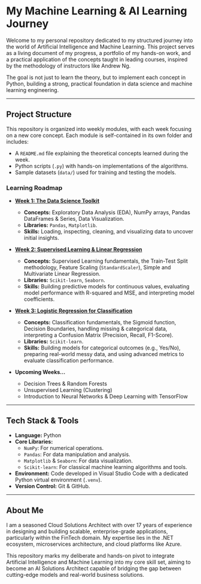 # My Machine Learning & AI Learning Journey

Welcome to my personal repository dedicated to my structured journey into the world of Artificial Intelligence and Machine Learning. This project serves as a living document of my progress, a portfolio of my hands-on work, and a practical application of the concepts taught in leading courses, inspired by the methodology of instructors like Andrew Ng.

The goal is not just to learn the theory, but to implement each concept in Python, building a strong, practical foundation in data science and machine learning engineering.

---

## Project Structure

This repository is organized into weekly modules, with each week focusing on a new core concept. Each module is self-contained in its own folder and includes:

-   A `README.md` file explaining the theoretical concepts learned during the week.
-   Python scripts (`.py`) with hands-on implementations of the algorithms.
-   Sample datasets (`data/`) used for training and testing the models.

### Learning Roadmap

-   **[Week 1: The Data Science Toolkit](./week1/)**
    -   **Concepts:** Exploratory Data Analysis (EDA), NumPy arrays, Pandas DataFrames & Series, Data Visualization.
    -   **Libraries:** `Pandas`, `Matplotlib`.
    -   **Skills:** Loading, inspecting, cleaning, and visualizing data to uncover initial insights.

-   **[Week 2: Supervised Learning & Linear Regression](./week2/)**
    -   **Concepts:** Supervised Learning fundamentals, the Train-Test Split methodology, Feature Scaling (`StandardScaler`), Simple and Multivariate Linear Regression.
    -   **Libraries:** `Scikit-learn`, `Seaborn`.
    -   **Skills:** Building predictive models for continuous values, evaluating model performance with R-squared and MSE, and interpreting model coefficients.

-   **[Week 3: Logistic Regression for Classification](./week3/)**
    -   **Concepts:** Classification fundamentals, the Sigmoid function, Decision Boundaries, handling missing & categorical data, interpreting a Confusion Matrix (Precision, Recall, F1-Score).
    -   **Libraries:** `Scikit-learn`.
    -   **Skills:** Building models for categorical outcomes (e.g., Yes/No), preparing real-world messy data, and using advanced metrics to evaluate classification performance.

-   **Upcoming Weeks...**
    -   Decision Trees & Random Forests
    -   Unsupervised Learning (Clustering)
    -   Introduction to Neural Networks & Deep Learning with TensorFlow

---

## Tech Stack & Tools

-   **Language:** Python
-   **Core Libraries:**
    -   `NumPy`: For numerical operations.
    -   `Pandas`: For data manipulation and analysis.
    -   `Matplotlib` & `Seaborn`: For data visualization.
    -   `Scikit-learn`: For classical machine learning algorithms and tools.
-   **Environment:** Code developed in Visual Studio Code with a dedicated Python virtual environment (`.venv`).
-   **Version Control:** Git & GitHub.

---

## About Me

I am a seasoned Cloud Solutions Architect with over 17 years of experience in designing and building scalable, enterprise-grade applications, particularly within the FinTech domain. My expertise lies in the .NET ecosystem, microservices architecture, and cloud platforms like Azure.

This repository marks my deliberate and hands-on pivot to integrate Artificial Intelligence and Machine Learning into my core skill set, aiming to become an AI Solutions Architect capable of bridging the gap between cutting-edge models and real-world business solutions.